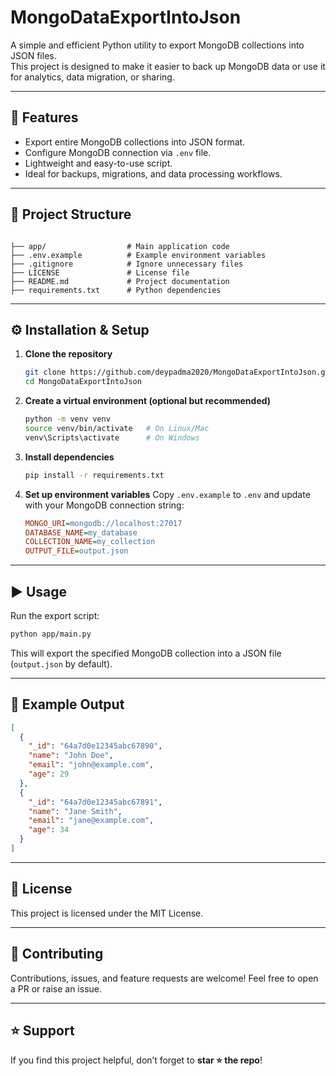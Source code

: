 
# MongoDataExportIntoJson

A simple and efficient Python utility to export MongoDB collections into JSON files.  
This project is designed to make it easier to back up MongoDB data or use it for analytics, data migration, or sharing.

---

## 🚀 Features
- Export entire MongoDB collections into JSON format.
- Configure MongoDB connection via `.env` file.
- Lightweight and easy-to-use script.
- Ideal for backups, migrations, and data processing workflows.

---

## 📂 Project Structure
```

├── app/                  # Main application code
├── .env.example          # Example environment variables
├── .gitignore            # Ignore unnecessary files
├── LICENSE               # License file
├── README.md             # Project documentation
├── requirements.txt      # Python dependencies

````

---

## ⚙️ Installation & Setup

1. **Clone the repository**
   ```bash
   git clone https://github.com/deypadma2020/MongoDataExportIntoJson.git
   cd MongoDataExportIntoJson
   ```

2. **Create a virtual environment (optional but recommended)**

   ```bash
   python -m venv venv
   source venv/bin/activate   # On Linux/Mac
   venv\Scripts\activate      # On Windows
   ```

3. **Install dependencies**

   ```bash
   pip install -r requirements.txt
   ```

4. **Set up environment variables**
   Copy `.env.example` to `.env` and update with your MongoDB connection string:

   ```ini
   MONGO_URI=mongodb://localhost:27017
   DATABASE_NAME=my_database
   COLLECTION_NAME=my_collection
   OUTPUT_FILE=output.json
   ```

---

## ▶️ Usage

Run the export script:

```bash
python app/main.py
```

This will export the specified MongoDB collection into a JSON file (`output.json` by default).

---

## 📌 Example Output

```json
[
  {
    "_id": "64a7d0e12345abc67890",
    "name": "John Doe",
    "email": "john@example.com",
    "age": 29
  },
  {
    "_id": "64a7d0e12345abc67891",
    "name": "Jane Smith",
    "email": "jane@example.com",
    "age": 34
  }
]
```

---

## 📜 License

This project is licensed under the MIT License.

---

## 🤝 Contributing

Contributions, issues, and feature requests are welcome!
Feel free to open a PR or raise an issue.

---

## ⭐ Support

If you find this project helpful, don’t forget to **star ⭐ the repo**!
